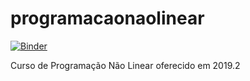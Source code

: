 # programacaonaolinear 
[![Binder](https://mybinder.org/badge_logo.svg)](https://mybinder.org/v2/gh/melissawm/programacaonaolinear/master)

Curso de Programação Não Linear oferecido em 2019.2
